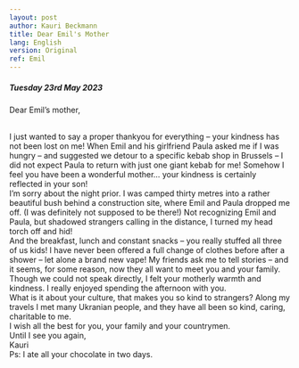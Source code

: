 ```yaml
---
layout: post
author: Kauri Beckmann
title: Dear Emil's Mother
lang: English
version: Original
ref: Emil
---
```


##### Tuesday 23rd May 2023

Dear Emil’s mother,

<br>
I just wanted to say a proper thankyou for everything – your kindness has not been lost on me! 
When Emil and his girlfriend Paula asked me if I was hungry – and suggested we detour to a specific kebab shop in Brussels – I did not expect Paula to return with just one giant kebab for me! Somehow I feel you have been a wonderful mother… your kindness is certainly reflected in your son!

<br>
I’m sorry about the night prior. I was camped thirty metres into a rather beautiful bush behind a construction site, where Emil and Paula dropped me off. (I was definitely not supposed to be there!) Not recognizing Emil and Paula, but shadowed strangers calling in the distance, I turned my head torch off and hid!

<br>
And the breakfast, lunch and constant snacks – you really stuffed all three of us kids! I have never been offered a full change of clothes before after a shower – let alone a brand new vape!
My friends ask me to tell stories – and it seems, for some reason, now they all want to meet you and your family. Though we could not speak directly, I felt your motherly warmth and kindness. I really enjoyed spending the afternoon with you.

<br>
What is it about your culture, that makes you so kind to strangers? Along my travels I met many Ukranian people, and they have all been so kind, caring, charitable to me. 

<br>
I wish all the best for you, your family and your countrymen. 

<br>
Until I see you again,

<br>
Kauri

<br>
Ps: I ate all your chocolate in two days. 
